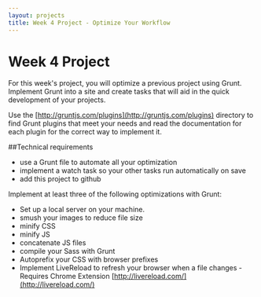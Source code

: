 ```yaml
---
layout: projects
title: Week 4 Project - Optimize Your Workflow
---
```


# Week 4 Project
For this week's project, you will optimize a previous project using Grunt. Implement Grunt into a site and create tasks that will aid in the quick development of your projects.

Use the [http://gruntjs.com/plugins](http://gruntjs.com/plugins) directory to find Grunt plugins that meet your needs and read the documentation for each plugin for the correct way to implement it.

##Technical requirements
* use a Grunt file to automate all your optimization
* implement a watch task so your other tasks run automatically on save
* add this project to github

Implement at least three of the following optimizations with Grunt:
* Set up a local server on your machine.
* smush your images to reduce file size
* minify CSS
* minify JS
* concatenate JS files
* compile your Sass with Grunt
* Autoprefix your CSS with browser prefixes
* Implement LiveReload to refresh your browser when a file changes - Requires Chrome Extension [http://livereload.com/](http://livereload.com/)
